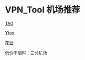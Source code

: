 # VPN_Tool 机场推荐


[TAG](https://tagss01.pro/#/auth)

[Ytoo](https://y-too.com/index.php)

[花云](https://huacloud.net)

低价不限时：三分机场
